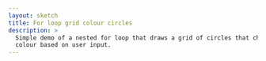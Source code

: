 ```yaml
---
layout: sketch
title: For loop grid colour circles
description: >
  Simple demo of a nested for loop that draws a grid of circles that change
  colour based on user input.
---
```

